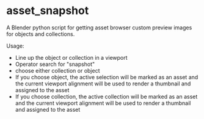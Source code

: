 # asset_snapshot

A Blender python script for getting asset browser custom preview images for objects and collections.

Usage: 
 - Line up the object or collection in a viewport
 - Operator search for "snapshot"
 - choose either collection or object
 - If you choose object, the active selection will be marked as an asset and the current viewport alignment will be used to render a thumbnail and assigned to the asset
 - If you choose collection, the active collection will be marked as an asset and the current viewport alignment will be used to render a thumbnail and assigned to the asset
